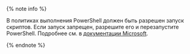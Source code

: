 {% note info %}

В политиках выполнения PowerShell должен быть разрешен запуск скриптов. Если запуск запрещен, разрешите его и перезапустите PowerShell. Подробнее см. в [документации Microsoft](https://learn.microsoft.com/en-us/powershell/module/microsoft.powershell.core/about/about_execution_policies).
    
{% endnote %}